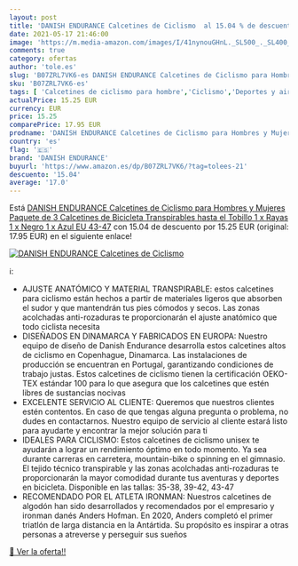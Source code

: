 ```yaml
---
layout: post
title: 'DANISH ENDURANCE Calcetines de Ciclismo  al 15.04 % de descuento'
date: 2021-05-17 21:46:00
image: 'https://m.media-amazon.com/images/I/41nynouGHnL._SL500_._SL400_.jpg'
comments: true
category: ofertas
author: 'tole.es'
slug: 'B07ZRL7VK6-es DANISH ENDURANCE Calcetines de Ciclismo para Hombres y...'
sku: 'B07ZRL7VK6-es'
tags: [ 'Calcetines de ciclismo para hombre','Ciclismo','Deportes y aire libre','Ropa de ciclismo','Ropa de ciclismo para hombre','Ropa y equipo para deportes','bicicleta','danish endurance', ]
actualPrice: 15.25 EUR
currency: EUR
price: 15.25
comparePrice: 17.95 EUR
prodname: 'DANISH ENDURANCE Calcetines de Ciclismo para Hombres y Mujeres  Paquete de 3 Calcetines de Bicicleta Transpirables hasta el Tobillo  1 x Rayas  1 x Negro  1 x Azul   EU 43-47'
country: 'es'
flag: '🇪🇸'
brand: 'DANISH ENDURANCE'
buyurl: 'https://www.amazon.es/dp/B07ZRL7VK6/?tag=tolees-21'
descuento: '15.04'
average: '17.0'
---
```


Está [DANISH ENDURANCE Calcetines de Ciclismo para Hombres y Mujeres  Paquete de 3 Calcetines de Bicicleta Transpirables hasta el Tobillo  1 x Rayas  1 x Negro  1 x Azul   EU 43-47](https://www.amazon.es/dp/B07ZRL7VK6/?tag=tolees-21) con 15.04 de descuento por 15.25 EUR (original: 17.95 EUR) en el siguiente enlace!

[![DANISH ENDURANCE Calcetines de Ciclismo ](https://m.media-amazon.com/images/I/41nynouGHnL._SL500_._SL400_.jpg)](https://www.amazon.es/dp/B07ZRL7VK6/?tag=tolees-21)

ℹ️:

- AJUSTE ANATÓMICO Y MATERIAL TRANSPIRABLE: estos calcetines para ciclismo están hechos a partir de materiales ligeros que absorben el sudor y que mantendrán tus pies cómodos y secos. Las zonas acolchadas anti-rozaduras te proporcionarán el ajuste anatómico que todo ciclista necesita
- DISEÑADOS EN DINAMARCA Y FABRICADOS EN EUROPA: Nuestro equipo de diseño de Danish Endurance desarrolla estos calcetines altos de ciclismo en Copenhague, Dinamarca. Las instalaciones de producción se encuentran en Portugal, garantizando condiciones de trabajo justas. Estos calcetines de ciclismo tienen la certificación OEKO-TEX estándar 100 para lo que asegura que los calcetines que estén libres de sustancias nocivas
- EXCELENTE SERVICIO AL CLIENTE: Queremos que nuestros clientes estén contentos. En caso de que tengas alguna pregunta o problema, no dudes en contactarnos. Nuestro equipo de servicio al cliente estará listo para ayudarte y encontrar la mejor solución para ti
- IDEALES PARA CICLISMO: Estos calcetines de ciclismo unisex te ayudarán a lograr un rendimiento óptimo en todo momento. Ya sea durante carreras en carretera, mountain-bike o spinning en el gimnasio. El tejido técnico transpirable y las zonas acolchadas anti-rozaduras te proporcionarán la mayor comodidad durante tus aventuras y deportes en bicicleta. Disponible en las tallas: 35-38, 39-42, 43-47
- RECOMENDADO POR EL ATLETA IRONMAN: Nuestros calcetines de algodón han sido desarrollados y recomendados por el empresario y ironman danés Anders Hofman. En 2020, Anders completó el primer triatlón de larga distancia en la Antártida. Su propósito es inspirar a otras personas a atreverse y perseguir sus sueños

[🛒 Ver la oferta!!](https://www.amazon.es/dp/B07ZRL7VK6/?tag=tolees-21)
